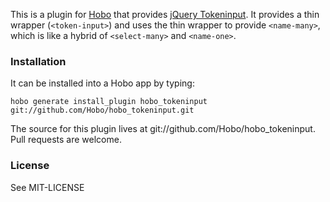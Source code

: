 This is a plugin for [Hobo](http://hobocentral.net) that provides [jQuery Tokeninput](http://loopj.com/jquery-tokeninput/).   It provides a thin wrapper (`<token-input>`) and uses the thin wrapper to provide `<name-many>`, which is like a hybrid of `<select-many>` and `<name-one>`.

### Installation

It can be installed into a Hobo app by typing:

    hobo generate install_plugin hobo_tokeninput git://github.com/Hobo/hobo_tokeninput.git

The source for this plugin lives at git://github.com/Hobo/hobo_tokeninput.   Pull requests are welcome.

### License

See MIT-LICENSE

